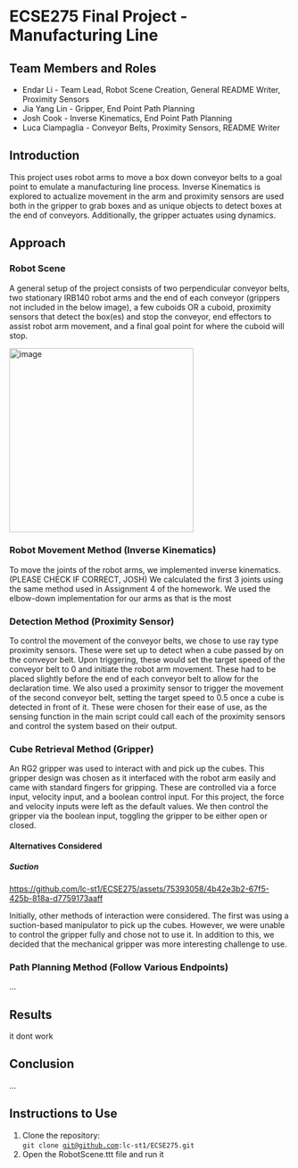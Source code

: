 # ECSE275 Final Project - Manufacturing Line

## Team Members and Roles
* Endar Li - Team Lead, Robot Scene Creation, General README Writer, Proximity Sensors
* Jia Yang Lin - Gripper, End Point Path Planning
* Josh Cook - Inverse Kinematics, End Point Path Planning
* Luca Ciampaglia - Conveyor Belts, Proximity Sensors, README Writer

## Introduction
This project uses robot arms to move a box down conveyor belts to a goal point to emulate a manufacturing line process. Inverse Kinematics is explored to actualize movement in the arm and proximity sensors are used both in the gripper to grab boxes and as unique objects to detect boxes at the end of conveyors. Additionally, the gripper actuates using dynamics.

## Approach
### Robot Scene
A general setup of the project consists of two perpendicular conveyor belts, two stationary IRB140 robot arms and the end of each conveyor (grippers not included in the below image), a few cuboids OR a cuboid, proximity sensors that detect the box(es) and stop the conveyor, end effectors to assist robot arm movement, and a final goal point for where the cuboid will stop.

<img width="330" alt="image" src="https://github.com/lc-st1/ECSE275/assets/53535721/350cc390-2faf-433f-a3bd-a08c3afcda8d">

### Robot Movement Method (Inverse Kinematics)
To move the joints of the robot arms, we implemented inverse kinematics. (PLEASE CHECK IF CORRECT, JOSH) We calculated the first 3 joints using the same method used in Assignment 4 of the homework. We used the elbow-down implementation for our arms as that is the most 

### Detection Method (Proximity Sensor)
To control the movement of the conveyor belts, we chose to use ray type proximity sensors. These were set up to detect when a cube passed by on the conveyor belt. Upon triggering, these would set the target speed of the conveyor belt to 0 and initiate the robot arm movement. These had to be placed slightly before the end of each conveyor belt to allow for the declaration time. We also used a proximity sensor to trigger the movement of the second conveyor belt, setting the target speed to 0.5 once a cube is detected in front of it. These were chosen for their ease of use, as the sensing function in the main script could call each of the proximity sensors and control the system based on their output.

### Cube Retrieval Method (Gripper)
An RG2 gripper was used to interact with and pick up the cubes. This gripper design was chosen as it interfaced with the robot arm easily and came with standard fingers for gripping. These are controlled via a force input, velocity input, and a boolean control input. For this project, the force and velocity inputs were left as the default values. We then control the gripper via the boolean input, toggling the gripper to be either open or closed.

#### Alternatives Considered
##### Suction
https://github.com/lc-st1/ECSE275/assets/75393058/4b42e3b2-67f5-425b-818a-d7759173aaff

Initially, other methods of interaction were considered. The first was using a suction-based manipulator to pick up the cubes. However, we were unable to control the gripper fully and chose not to use it. In addition to this, we decided that the mechanical gripper was more interesting challenge to use.
 


### Path Planning Method (Follow Various Endpoints)
...

## Results
it dont work

## Conclusion
...

## Instructions to Use
1. Clone the repository: <br>
  <code>git clone git@github.com:lc-st1/ECSE275.git</code>
2. Open the RobotScene.ttt file and run it
